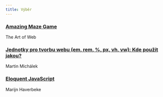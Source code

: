 ```yaml
---
title: Výběr
---
```


### [Amazing Maze Game](https://www.the-art-of-web.com/javascript/maze-game/)
The Art of Web

### [Jednotky pro tvorbu webu (em, rem, %, px, vh, vw): Kde použít jakou?](https://www.vzhurudolu.cz/prirucka/jednotky)
Martin Michálek

### [Eloquent JavaScript](https://eloquentjavascript.net/)
Marijn Haverbeke
